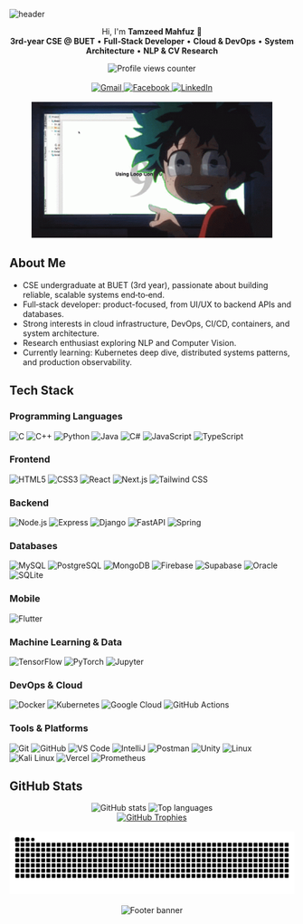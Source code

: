 ![header](https://capsule-render.vercel.app/api?type=venom&color=timeAuto&height=220&section=header&text=Hey%20There!&fontSize=70&animation=blinking)

<div align="center">
  <p>
    Hi, I'm <b>Tamzeed Mahfuz</b> 👋<br/>
    <b>3rd-year CSE @ BUET</b> • <b>Full‑Stack Developer</b> • <b>Cloud & DevOps</b> • <b>System Architecture</b> • <b>NLP & CV Research</b>
  </p>

  <img src="https://komarev.com/ghpvc/?username=sleepytmzd" alt="Profile views counter" />
</div>

<br/>

<div align="center">
  <!-- Connect -->
  <a href="mailto:tamzeedmahfuz2003@gmail.com">
    <img src="https://img.shields.io/badge/Gmail-D14836.svg?style=for-the-badge&logo=gmail&logoColor=white" alt="Gmail" />
  </a>
  <a href="https://www.facebook.com/tamzeed.mahfuz">
    <img src="https://img.shields.io/badge/Facebook-%231877F2.svg?style=for-the-badge&logo=Facebook&logoColor=white" alt="Facebook" />
  </a>
  <a href="https://www.linkedin.com/in/tamzeed-mahfuz-795518348/">
    <img src="https://img.shields.io/badge/LinkedIn-%230077B5.svg?style=for-the-badge&logo=linkedin&logoColor=white" alt="LinkedIn" />
  </a>
</div>

<br/>

<div align="center">
  <img src="assets/deku-java.gif" alt="Fun animation" height="240" />
</div>

## About Me
- CSE undergraduate at BUET (3rd year), passionate about building reliable, scalable systems end‑to‑end.
- Full‑stack developer: product-focused, from UI/UX to backend APIs and databases.
- Strong interests in cloud infrastructure, DevOps, CI/CD, containers, and system architecture.
- Research enthusiast exploring NLP and Computer Vision.
- Currently learning: Kubernetes deep dive, distributed systems patterns, and production observability.

## Tech Stack

### Programming Languages
<img height="36" src="https://cdn.jsdelivr.net/gh/devicons/devicon@latest/icons/c/c-original.svg" alt="C"/>
<img height="36" src="https://cdn.jsdelivr.net/gh/devicons/devicon@latest/icons/cplusplus/cplusplus-original.svg" alt="C++"/>
<img height="36" src="https://cdn.jsdelivr.net/gh/devicons/devicon@latest/icons/python/python-original.svg" alt="Python"/>
<img height="36" src="https://cdn.jsdelivr.net/gh/devicons/devicon@latest/icons/java/java-original-wordmark.svg" alt="Java"/>
<img height="36" src="https://cdn.jsdelivr.net/gh/devicons/devicon@latest/icons/csharp/csharp-original.svg" alt="C#"/>
<img height="36" src="https://cdn.jsdelivr.net/gh/devicons/devicon@latest/icons/javascript/javascript-original.svg" alt="JavaScript"/>
<img height="36" src="https://cdn.jsdelivr.net/gh/devicons/devicon@latest/icons/typescript/typescript-original.svg" alt="TypeScript"/>

### Frontend
<img height="36" src="https://cdn.jsdelivr.net/gh/devicons/devicon@latest/icons/html5/html5-original.svg" alt="HTML5"/>
<img height="36" src="https://cdn.jsdelivr.net/gh/devicons/devicon@latest/icons/css3/css3-original.svg" alt="CSS3"/>
<img height="36" src="https://cdn.jsdelivr.net/gh/devicons/devicon@latest/icons/react/react-original.svg" alt="React"/>
<img height="36" src="https://cdn.jsdelivr.net/gh/devicons/devicon@latest/icons/nextjs/nextjs-original.svg" alt="Next.js"/>
<img height="36" src="https://cdn.jsdelivr.net/gh/devicons/devicon@latest/icons/tailwindcss/tailwindcss-original.svg" alt="Tailwind CSS"/>

### Backend
<img height="36" src="https://cdn.jsdelivr.net/gh/devicons/devicon@latest/icons/nodejs/nodejs-original.svg" alt="Node.js"/>
<img height="36" src="https://cdn.jsdelivr.net/gh/devicons/devicon@latest/icons/express/express-original.svg" alt="Express"/>
<img height="36" src="https://cdn.jsdelivr.net/gh/devicons/devicon@latest/icons/django/django-plain.svg" alt="Django"/>
<img height="36" src="https://cdn.jsdelivr.net/gh/devicons/devicon@latest/icons/fastapi/fastapi-original.svg" alt="FastAPI"/>
<img height="36" src="https://cdn.jsdelivr.net/gh/devicons/devicon@latest/icons/spring/spring-original.svg" alt="Spring"/>

### Databases
<img height="36" src="https://cdn.jsdelivr.net/gh/devicons/devicon@latest/icons/mysql/mysql-original-wordmark.svg" alt="MySQL"/>
<img height="36" src="https://cdn.jsdelivr.net/gh/devicons/devicon@latest/icons/postgresql/postgresql-original.svg" alt="PostgreSQL"/>
<img height="36" src="https://cdn.jsdelivr.net/gh/devicons/devicon@latest/icons/mongodb/mongodb-original.svg" alt="MongoDB"/>
<img height="36" src="https://cdn.jsdelivr.net/gh/devicons/devicon@latest/icons/firebase/firebase-original.svg" alt="Firebase"/>
<img height="36" src="https://cdn.jsdelivr.net/gh/devicons/devicon@latest/icons/supabase/supabase-original.svg" alt="Supabase"/>
<img height="36" src="https://cdn.jsdelivr.net/gh/devicons/devicon@latest/icons/oracle/oracle-original.svg" alt="Oracle"/>
<img height="36" src="https://cdn.jsdelivr.net/gh/devicons/devicon@latest/icons/sqlite/sqlite-original.svg" alt="SQLite"/>

### Mobile
<img height="36" src="https://cdn.jsdelivr.net/gh/devicons/devicon@latest/icons/flutter/flutter-original.svg" alt="Flutter"/>

### Machine Learning & Data
<img height="36" src="https://cdn.jsdelivr.net/gh/devicons/devicon@latest/icons/tensorflow/tensorflow-original.svg" alt="TensorFlow"/>
<img height="36" src="https://cdn.jsdelivr.net/gh/devicons/devicon@latest/icons/pytorch/pytorch-original.svg" alt="PyTorch"/>
<img height="36" src="https://cdn.jsdelivr.net/gh/devicons/devicon@latest/icons/jupyter/jupyter-original.svg" alt="Jupyter"/>

### DevOps & Cloud
<img height="36" src="https://cdn.jsdelivr.net/gh/devicons/devicon@latest/icons/docker/docker-original.svg" alt="Docker"/>
<img height="36" src="https://cdn.jsdelivr.net/gh/devicons/devicon@latest/icons/kubernetes/kubernetes-plain.svg" alt="Kubernetes"/>
<img height="36" src="https://cdn.jsdelivr.net/gh/devicons/devicon@latest/icons/googlecloud/googlecloud-original.svg" alt="Google Cloud"/>
<img height="36" src="https://cdn.jsdelivr.net/gh/devicons/devicon@latest/icons/githubactions/githubactions-original.svg" alt="GitHub Actions"/>

### Tools & Platforms
<img height="36" src="https://cdn.jsdelivr.net/gh/devicons/devicon@latest/icons/git/git-original.svg" alt="Git"/>
<img height="36" src="https://cdn.jsdelivr.net/gh/devicons/devicon@latest/icons/github/github-original.svg" alt="GitHub"/>
<img height="36" src="https://cdn.jsdelivr.net/gh/devicons/devicon@latest/icons/vscode/vscode-original.svg" alt="VS Code"/>
<img height="36" src="https://cdn.jsdelivr.net/gh/devicons/devicon@latest/icons/intellij/intellij-original.svg" alt="IntelliJ"/>
<img height="36" src="https://cdn.jsdelivr.net/gh/devicons/devicon@latest/icons/postman/postman-original.svg" alt="Postman"/>
<img height="36" src="https://cdn.jsdelivr.net/gh/devicons/devicon@latest/icons/unity/unity-original.svg" alt="Unity"/>
<img height="36" src="https://cdn.jsdelivr.net/gh/devicons/devicon@latest/icons/linux/linux-original.svg" alt="Linux"/>
<img height="36" src="https://cdn.jsdelivr.net/gh/devicons/devicon@latest/icons/kalilinux/kalilinux-original.svg" alt="Kali Linux"/>
<img height="36" src="https://cdn.jsdelivr.net/gh/devicons/devicon@latest/icons/vercel/vercel-original.svg" alt="Vercel"/>
<img height="36" src="https://cdn.jsdelivr.net/gh/devicons/devicon@latest/icons/prometheus/prometheus-original.svg" alt="Prometheus"/>

## GitHub Stats
<div align="center">
  <img height="160" src="https://github-readme-stats.vercel.app/api?username=sleepytmzd&show_icons=true&theme=algolia" alt="GitHub stats" />
  <img height="160" src="https://github-readme-stats.vercel.app/api/top-langs/?username=sleepytmzd&layout=donut&theme=algolia" alt="Top languages" />
</div>

<div align="center">
  <a href="https://github.com/sleepytmzd/github-profile-trophy">
    <img src="https://github-profile-trophy.vercel.app/?username=sleepytmzd&theme=algolia" alt="GitHub Trophies" />
  </a>
</div>

<br/>

<div align="center">
  <picture>
    <source media="(prefers-color-scheme: dark)" srcset="https://raw.githubusercontent.com/sleepytmzd/sleepytmzd/output/github-contribution-grid-snake-dark.svg">
    <source media="(prefers-color-scheme: light)" srcset="https://raw.githubusercontent.com/sleepytmzd/sleepytmzd/output/github-contribution-grid-snake.svg">
    <img alt="Contribution snake" src="https://raw.githubusercontent.com/sleepytmzd/sleepytmzd/output/github-contribution-grid-snake.svg">
  </picture>
</div>

<br/>

<div align="center">
  <img src="https://capsule-render.vercel.app/api?type=waving&color=timeAuto&height=120&section=footer&fontSize=24&text=Thanks%20for%20visiting!&animation=fadeIn" alt="Footer banner" />
</div>


















